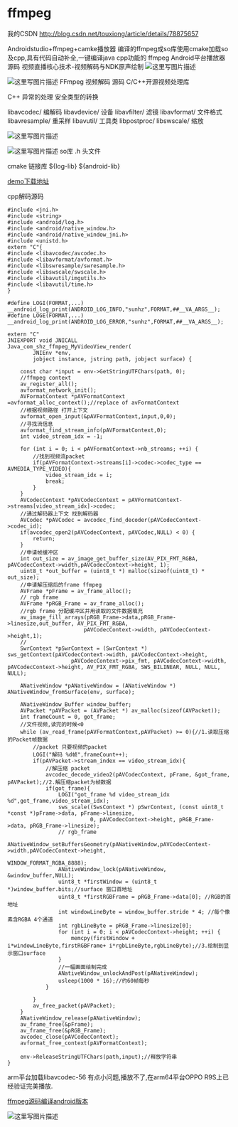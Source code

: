 # ffmpeg
我的CSDN http://blog.csdn.net/touxiong/article/details/78875657

Androidstudio+ffmpeg+camke播放器 编译的ffmpeg成so库使用cmake加载so及cpp,具有代码自动补全,一键编译java cpp功能的 ffmpeg Android平台播放器源码
视频直播核心技术-视频解码与NDK原声绘制
![这里写图片描述](http://img.blog.csdn.net/20171225150757523?watermark/2/text/aHR0cDovL2Jsb2cuY3Nkbi5uZXQvdG91eGlvbmc=/font/5a6L5L2T/fontsize/400/fill/I0JBQkFCMA==/dissolve/70/gravity/SouthEast)

![这里写图片描述](http://img.blog.csdn.net/20171225150836212?watermark/2/text/aHR0cDovL2Jsb2cuY3Nkbi5uZXQvdG91eGlvbmc=/font/5a6L5L2T/fontsize/400/fill/I0JBQkFCMA==/dissolve/70/gravity/SouthEast)
FFmpeg 视频解码 源码
C/C++开源视频处理库

C++ 异常的处理
安全类型的转换

 libavcodec/ 编解码
 libavdevice/ 设备
 libavfilter/ 滤镜
 libavformat/ 文件格式
 libavresample/ 重采样
 libavutil/ 工具类
 libpostproc/
 libswscale/ 缩放

![这里写图片描述](http://img.blog.csdn.net/20171225150908986?watermark/2/text/aHR0cDovL2Jsb2cuY3Nkbi5uZXQvdG91eGlvbmc=/font/5a6L5L2T/fontsize/400/fill/I0JBQkFCMA==/dissolve/70/gravity/SouthEast)

![这里写图片描述](http://img.blog.csdn.net/20171225150924897?watermark/2/text/aHR0cDovL2Jsb2cuY3Nkbi5uZXQvdG91eGlvbmc=/font/5a6L5L2T/fontsize/400/fill/I0JBQkFCMA==/dissolve/70/gravity/SouthEast)
so库
.h 头文件

cmake 链接库
${log-lib}
${android-lib}


[demo下载地址](http://download.csdn.net/download/touxiong/10169810)

cpp解码源码

```
#include <jni.h>
#include <string>
#include <android/log.h>
#include <android/native_window.h>
#include <android/native_window_jni.h>
#include <unistd.h>
extern "C"{
#include <libavcodec/avcodec.h>
#include <libavformat/avformat.h>
#include <libswresample/swresample.h>
#include <libswscale/swscale.h>
#include <libavutil/imgutils.h>
#include <libavutil/time.h>
}

#define LOGI(FORMAT,...) __android_log_print(ANDROID_LOG_INFO,"sunhz",FORMAT,##__VA_ARGS__);
#define LOGE(FORMAT,...) __android_log_print(ANDROID_LOG_ERROR,"sunhz",FORMAT,##__VA_ARGS__);

extern "C"
JNIEXPORT void JNICALL
Java_com_shz_ffmpeg_MyVideoView_render(
        JNIEnv *env,
        jobject instance, jstring path, jobject surface) {

    const char *input = env->GetStringUTFChars(path, 0);
    //ffmpeg context
    av_register_all();
    avformat_network_init();
    AVFormatContext *pAVFormatContext =avformat_alloc_context();//replace of avFormatContext
    //根据视频路径 打开上下文
    avformat_open_input(&pAVFormatContext,input,0,0);
    //寻找流信息
    avformat_find_stream_info(pAVFormatContext,0);
    int video_stream_idx = -1;

    for (int i = 0; i < pAVFormatContext->nb_streams; ++i) {
        //找到视频流packet
        if(pAVFormatContext->streams[i]->codec->codec_type == AVMEDIA_TYPE_VIDEO){
            video_stream_idx = i;
            break;
        }
    }
    AVCodecContext *pAVCodecContext = pAVFormatContext->streams[video_stream_idx]->codec;
    //通过解码器上下文 找到解码器
    AVCodec *pAVCodec = avcodec_find_decoder(pAVCodecContext->codec_id);
    if(avcodec_open2(pAVCodecContext, pAVCodec,NULL) < 0) {
        return;
    }
    //申请帧缓冲区
    int out_size = av_image_get_buffer_size(AV_PIX_FMT_RGBA, pAVCodecContext->width,pAVCodecContext->height, 1);
    uint8_t *out_buffer = (uint8_t *) malloc(sizeof(uint8_t) * out_size);
    //申请解压缩后的frame ffmpeg
    AVFrame *pFrame = av_frame_alloc();
    // rgb frame
    AVFrame *pRGB_Frame = av_frame_alloc();
    //rgb frame 分配缓冲区并用读取的文件数据填充
    av_image_fill_arrays(pRGB_Frame->data,pRGB_Frame->linesize,out_buffer, AV_PIX_FMT_RGBA,
                        pAVCodecContext->width, pAVCodecContext->height,1);
    //
    SwrContext *pSwrContext = (SwrContext *) sws_getContext(pAVCodecContext->width, pAVCodecContext->height,
                    pAVCodecContext->pix_fmt, pAVCodecContext->width, pAVCodecContext->height, AV_PIX_FMT_RGBA, SWS_BILINEAR, NULL, NULL, NULL);

    ANativeWindow *pANativeWindow = (ANativeWindow *) ANativeWindow_fromSurface(env, surface);

    ANativeWindow_Buffer window_buffer;
    AVPacket *pAVPacket = (AVPacket *) av_malloc(sizeof(AVPacket));
    int frameCount = 0, got_frame;
    //文件视频,读完的时候<0
    while (av_read_frame(pAVFormatContext,pAVPacket) >= 0){//1.读取压缩的Packet帧数据
        //packet 只要视频的packet
        LOGI("解码 %d帧",frameCount++);
        if(pAVPacket->stream_index == video_stream_idx){
            //解压缩 packet
            avcodec_decode_video2(pAVCodecContext, pFrame, &got_frame, pAVPacket);//2.解压缩packet为帧数据
            if(got_frame){
                LOGI("got_frame %d video_stream_idx %d",got_frame,video_stream_idx);
                sws_scale((SwsContext *) pSwrContext, (const uint8_t *const *)pFrame->data, pFrame->linesize,
                          0, pAVCodecContext->height, pRGB_Frame->data, pRGB_Frame->linesize);
                // rgb_frame
                ANativeWindow_setBuffersGeometry(pANativeWindow,pAVCodecContext->width,pAVCodecContext->height,
                                                 WINDOW_FORMAT_RGBA_8888);
                ANativeWindow_lock(pANativeWindow, &window_buffer,NULL);
                uint8_t *firstWindow = (uint8_t *)window_buffer.bits;//surface 窗口首地址
                uint8_t *firstRGBFrame = pRGB_Frame->data[0]; //RGB的首地址
                int windowLineByte = window_buffer.stride * 4; //每个像素含RGBA 4个通道
                int rgbLineByte = pRGB_Frame->linesize[0];
                for (int i = 0; i < pAVCodecContext->height; ++i) {
                    memcpy(firstWindow + i*windowLineByte,firstRGBFrame+ i*rgbLineByte,rgbLineByte);//3.绘制到显示窗口surface
                }
                //一幅画面绘制完成
                ANativeWindow_unlockAndPost(pANativeWindow);
                usleep(1000 * 16);//约60帧每秒
            }

        }
        av_free_packet(pAVPacket);
    }
    ANativeWindow_release(pANativeWindow);
    av_frame_free(&pFrame);
    av_frame_free(&pRGB_Frame);
    avcodec_close(pAVCodecContext);
    avformat_free_context(pAVFormatContext);

    env->ReleaseStringUTFChars(path,input);//释放字符串
}

```

arm平台加载libavcodec-56 有点小问题,播放不了,在arm64平台OPPO R9S上已经验证完美播放.



[ffmpeg源码编译android版本](http://blog.csdn.net/touxiong/article/details/78596520)

![这里写图片描述](http://img.blog.csdn.net/20171225150949068?watermark/2/text/aHR0cDovL2Jsb2cuY3Nkbi5uZXQvdG91eGlvbmc=/font/5a6L5L2T/fontsize/400/fill/I0JBQkFCMA==/dissolve/70/gravity/SouthEast)
